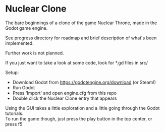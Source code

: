 # Nuclear Clone
The bare beginnings of a clone of the game Nuclear Throne, made in the Godot game engine.

See progress directory for roadmap and brief description of what's been implemented.  

Further work is not planned.

If you just want to take a look at some code, look for \*.gd files in src/

Setup:  
* Download Godot from https://godotengine.org/download (or Steam!)  
* Run Godot  
* Press 'Import' and open engine.cfg from this repo  
* Double click the Nuclear Clone entry that appears  

Using the GUI takes a little exploration and a little going through the Godot tutorials.  
To run the game though, just press the play button in the top center, or press f5
